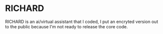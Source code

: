 # RICHARD
RICHARD is an ai/virtual assistant that I coded, I put an encryted version out to the public because I'm not ready to release the core code.
